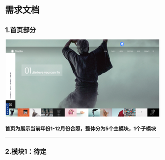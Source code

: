 # 需求文档

## 1.首页部分

<div style="text-align: center">
  <img src="src/main/img/img.png"  style="width: 500px;height: 250px" alt="首页" />
</div>

### 首页为展示当前年份1-12月份合照，整体分为5个主模块，1个子模块

***

## 2.模块1：待定